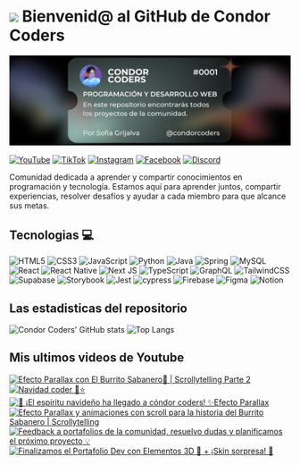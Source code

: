 # <img src="https://media.giphy.com/media/lGhBlBMIN2XsEteTN3/giphy.gif" width="100"/> Bienvenid@ al GitHub de Condor Coders

![Banner de Condor Coders](banner-github-condor-coders.png)

[![YouTube](https://img.shields.io/badge/YouTube-%23FF0000.svg?style=for-the-badge&logo=YouTube&logoColor=white)](https://www.youtube.com/@condorcoders)
[![TikTok](https://img.shields.io/badge/TikTok-%23000000.svg?style=for-the-badge&logo=TikTok&logoColor=white)](https://www.tiktok.com/@condorcoders)
[![Instagram](https://img.shields.io/badge/Instagram-%23E4405F.svg?style=for-the-badge&logo=Instagram&logoColor=white)](https://www.instagram.com/condorcoders/)
[![Facebook](https://img.shields.io/badge/Facebook-%231877F2.svg?style=for-the-badge&logo=Facebook&logoColor=white)](https://www.facebook.com/condorcoders/)
[![Discord](https://img.shields.io/badge/Discord-%235865F2.svg?style=for-the-badge&logo=discord&logoColor=white)](https://discord.gg/ah7zYsBU)

Comunidad dedicada a aprender y compartir conocimientos en programación y tecnología. Estamos aquí para aprender juntos, compartir experiencias, resolver desafíos y ayudar a cada miembro para que alcance sus metas.

## Tecnologias 💻
![HTML5](https://img.shields.io/badge/html5-%23E34F26.svg?style=for-the-badge&logo=html5&logoColor=white)
![CSS3](https://img.shields.io/badge/css3-%231572B6.svg?style=for-the-badge&logo=css3&logoColor=white)
![JavaScript](https://img.shields.io/badge/javascript-%23323330.svg?style=for-the-badge&logo=javascript&logoColor=%23F7DF1E)
![Python](https://img.shields.io/badge/python-3670A0?style=for-the-badge&logo=python&logoColor=ffdd54)
![Java](https://img.shields.io/badge/java-%23ED8B00.svg?style=for-the-badge&logo=openjdk&logoColor=white)
![Spring](https://img.shields.io/badge/spring-%236DB33F.svg?style=for-the-badge&logo=spring&logoColor=white)
![MySQL](https://img.shields.io/badge/mysql-%2300f.svg?style=for-the-badge&logo=mysql&logoColor=white)
<br/>
![React](https://img.shields.io/badge/react-%2320232a.svg?style=for-the-badge&logo=react&logoColor=%2361DAFB)
![React Native](https://img.shields.io/badge/react_native-%2320232a.svg?style=for-the-badge&logo=react&logoColor=%2361DAFB)
![Next JS](https://img.shields.io/badge/Next-black?style=for-the-badge&logo=next.js&logoColor=white)
![TypeScript](https://img.shields.io/badge/typescript-%23007ACC.svg?style=for-the-badge&logo=typescript&logoColor=white)
![GraphQL](https://img.shields.io/badge/-GraphQL-E10098?style=for-the-badge&logo=graphql&logoColor=white)
![TailwindCSS](https://img.shields.io/badge/tailwindcss-%2338B2AC.svg?style=for-the-badge&logo=tailwind-css&logoColor=white)
<br/>
![Supabase](https://img.shields.io/badge/Supabase-3ECF8E?style=for-the-badge&logo=supabase&logoColor=white)
![Storybook](https://img.shields.io/badge/-Storybook-FF4785?style=for-the-badge&logo=storybook&logoColor=white)
![Jest](https://img.shields.io/badge/-jest-%23C21325?style=for-the-badge&logo=jest&logoColor=white)
![cypress](https://img.shields.io/badge/-cypress-%23E5E5E5?style=for-the-badge&logo=cypress&logoColor=058a5e)
![Firebase](https://img.shields.io/badge/Firebase-039BE5?style=for-the-badge&logo=Firebase&logoColor=white)
![Figma](https://img.shields.io/badge/figma-%23F24E1E.svg?style=for-the-badge&logo=figma&logoColor=white)
![Notion](https://img.shields.io/badge/Notion-%23000000.svg?style=for-the-badge&logo=notion&logoColor=white)

## Las estadisticas del repositorio
![Condor Coders' GitHub stats](https://github-readme-stats.vercel.app/api?username=condorcoders&show_icons=true&theme=dark) ![Top Langs](https://github-readme-stats.vercel.app/api/top-langs/?username=condorcoders&layout=compact&theme=dark)

## Mis ultimos videos de Youtube
<!-- BEGIN YOUTUBE-CARDS -->
[![Efecto Parallax con El Burrito Sabanero🎄 | Scrollytelling Parte 2](https://ytcards.demolab.com/?id=KqhLiSSQ7Xc&title=Efecto+Parallax+con+El+Burrito+Sabanero%F0%9F%8E%84+%7C+Scrollytelling+Parte+2&lang=en&timestamp=1733969231&background_color=%230d1117&title_color=%23ffffff&stats_color=%23dedede&max_title_lines=1&width=250&border_radius=5 "Efecto Parallax con El Burrito Sabanero🎄 | Scrollytelling Parte 2")](https://www.youtube.com/watch?v=KqhLiSSQ7Xc)
[![Navidad coder 🎄⭐️](https://ytcards.demolab.com/?id=3xItv7mG7XI&title=Navidad+coder+%F0%9F%8E%84%E2%AD%90%EF%B8%8F&lang=en&timestamp=1733357210&background_color=%230d1117&title_color=%23ffffff&stats_color=%23dedede&max_title_lines=1&width=250&border_radius=5 "Navidad coder 🎄⭐️")](https://www.youtube.com/watch?v=3xItv7mG7XI)
[![🎄 ¡El espíritu navideño ha llegado a cóndor coders! ✨Efecto Parallax](https://ytcards.demolab.com/?id=C7CUcY75JlE&title=%F0%9F%8E%84+%C2%A1El+esp%C3%ADritu+navide%C3%B1o+ha+llegado+a+c%C3%B3ndor+coders%21+%E2%9C%A8Efecto+Parallax&lang=en&timestamp=1732585082&background_color=%230d1117&title_color=%23ffffff&stats_color=%23dedede&max_title_lines=1&width=250&border_radius=5 "🎄 ¡El espíritu navideño ha llegado a cóndor coders! ✨Efecto Parallax")](https://www.youtube.com/watch?v=C7CUcY75JlE)
[![Efecto Parallax y animaciones con scroll para la historia del Burrito Sabanero | Scrollytelling](https://ytcards.demolab.com/?id=3fOZPnpV31Y&title=Efecto+Parallax+y+animaciones+con+scroll+para+la+historia+del+Burrito+Sabanero+%7C+Scrollytelling&lang=en&timestamp=1732581054&background_color=%230d1117&title_color=%23ffffff&stats_color=%23dedede&max_title_lines=1&width=250&border_radius=5 "Efecto Parallax y animaciones con scroll para la historia del Burrito Sabanero | Scrollytelling")](https://www.youtube.com/watch?v=3fOZPnpV31Y)
[![Feedback a portafolios de la comunidad, resuelvo dudas y planificamos el próximo proyecto 💡](https://ytcards.demolab.com/?id=fXwkfDUJ9EQ&title=Feedback+a+portafolios+de+la+comunidad%2C+resuelvo+dudas+y+planificamos+el+pr%C3%B3ximo+proyecto+%F0%9F%92%A1&lang=en&timestamp=1732061762&background_color=%230d1117&title_color=%23ffffff&stats_color=%23dedede&max_title_lines=1&width=250&border_radius=5 "Feedback a portafolios de la comunidad, resuelvo dudas y planificamos el próximo proyecto 💡")](https://www.youtube.com/watch?v=fXwkfDUJ9EQ)
[![Finalizamos el Portafolio Dev con Elementos 3D 🎉 + ¡Skin sorpresa! 🚀](https://ytcards.demolab.com/?id=Lk5WOrJ4ALA&title=Finalizamos+el+Portafolio+Dev+con+Elementos+3D+%F0%9F%8E%89+%2B+%C2%A1Skin+sorpresa%21+%F0%9F%9A%80&lang=en&timestamp=1731599548&background_color=%230d1117&title_color=%23ffffff&stats_color=%23dedede&max_title_lines=1&width=250&border_radius=5 "Finalizamos el Portafolio Dev con Elementos 3D 🎉 + ¡Skin sorpresa! 🚀")](https://www.youtube.com/watch?v=Lk5WOrJ4ALA)
<!-- END YOUTUBE-CARDS -->

